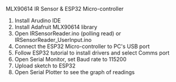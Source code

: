 MLX90614 IR Sensor & ESP32 Micro-controller

1. Install Arudino IDE
2. Install Adafruit MLX90614 library
3. Open IRSensorReader.ino (polling read) or IRSensorReader_UserInput.ino
4. Connect the ESP32 Micro-controller to PC's USB port
5. Follow ESP32 tutorial to install drivers and select Comms port
6. Open Serial Monitor, set Baud rate to 115200
7. Upload sketch to ESP32
8. Open Serial Plotter to see the graph of readings
